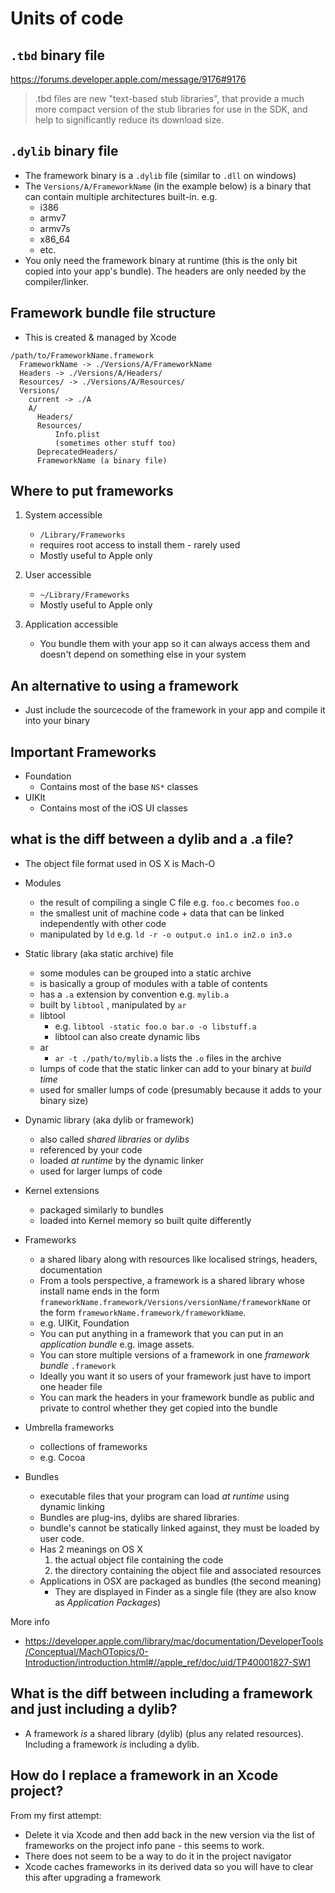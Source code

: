 # Units of code

## `.tbd` binary file

https://forums.developer.apple.com/message/9176#9176

>  .tbd files are new "text-based stub libraries", that provide a much more
>  compact version of the stub libraries for use in the SDK, and help to
>  significantly reduce its download size.

## `.dylib` binary file

* The framework binary is a `.dylib` file (similar to `.dll` on windows)
* The `Versions/A/FrameworkName` (in the example below) is a binary that can contain multiple
  architectures built-in. e.g.
    * i386
    * armv7
    * armv7s
    * x86_64
    * etc.
* You only need the framework binary at runtime (this is the only bit copied
  into your app's bundle). The headers are only needed by the compiler/linker.


## Framework bundle file structure

* This is created & managed by Xcode

```
/path/to/FrameworkName.framework
  FrameworkName -> ./Versions/A/FrameworkName
  Headers -> ./Versions/A/Headers/
  Resources/ -> ./Versions/A/Resources/
  Versions/
    current -> ./A
    A/
      Headers/
      Resources/
          Info.plist
          (sometimes other stuff too)
      DeprecatedHeaders/
      FrameworkName (a binary file)
```

## Where to put frameworks

1. System accessible
    * `/Library/Frameworks`
    * requires root access to install them - rarely used
    * Mostly useful to Apple only

2. User accessible
    * `~/Library/Frameworks`
    * Mostly useful to Apple only

3. Application accessible
    * You bundle them with your app so it can always access them and doesn't
      depend on something else in your system

## An alternative to using a framework

* Just include the sourcecode of the framework in your app and compile it into your binary

## Important Frameworks

* Foundation
    * Contains most of the base `NS*` classes
* UIKIt
    * Contains most of the iOS UI classes

## what is the diff between a dylib and a .a file?

* The object file format used in OS X is Mach-O

* Modules
    * the result of compiling a single C file e.g. `foo.c` becomes `foo.o`
    * the smallest unit of machine code + data that can be linked independently with other  code
    * manipulated by `ld` e.g. `ld -r -o output.o in1.o in2.o in3.o`
* Static library (aka static archive) file
    * some modules can be grouped into a static archive
    * is basically a group of modules with a table of contents
    * has a `.a` extension by convention e.g. `mylib.a`
    * built by `libtool` , manipulated by `ar`
    * libtool
        * e.g. `libtool -static foo.o bar.o -o libstuff.a`
        * libtool can also create dynamic libs
    * ar
        * `ar -t ./path/to/mylib.a` lists the `.o` files in the archive
    * lumps of code that the static linker can add to your binary at _build time_
    * used for smaller lumps of code (presumably because it adds to your binary size)
* Dynamic library (aka dylib or framework)
    * also called _shared libraries_ or _dylibs_
    * referenced by your code
    * loaded _at runtime_ by the dynamic linker
    * used for larger lumps of code
* Kernel extensions
    * packaged similarly to bundles
    * loaded into Kernel memory so built quite differently
* Frameworks
    * a shared libary along with resources like localised strings, headers, documentation
    * From a tools perspective, a framework is a shared library whose install
      name ends in the form `frameworkName.framework/Versions/versionName/frameworkName`
      or the form `frameworkName.framework/frameworkName`.
    * e.g. UIKit, Foundation
    * You can put anything in a framework that you can put in an _application bundle_ e.g. image assets.
    * You can store multiple versions of a framework in one _framework bundle_ `.framework`
    * Ideally you want it so users of your framework just have to import one header file
    * You can mark the headers in your framework bundle as public and private to control
      whether they get copied into the bundle
* Umbrella frameworks
    * collections of frameworks
    * e.g. Cocoa
* Bundles
    * executable files that your program can load _at runtime_ using dynamic linking
    * Bundles are plug-ins, dylibs are shared libraries.
    * bundle's cannot be statically linked against, they must be loaded by user code.
    * Has 2 meanings on OS X
        1. the actual object file containing the code
        2. the directory containing the object file and associated resources
    * Applications in OSX are packaged as bundles (the second meaning)
        * They are displayed in Finder as a single file (they are also know as _Application Packages_)

More info

* https://developer.apple.com/library/mac/documentation/DeveloperTools/Conceptual/MachOTopics/0-Introduction/introduction.html#//apple_ref/doc/uid/TP40001827-SW1

## What is the diff between including a framework and just including a dylib?

* A framework _is_ a shared library (dylib) (plus any related resources).
  Including a framework *is* including a dylib.


## How do I replace a framework in an Xcode project?

From my first attempt:

* Delete it via Xcode and then add back in the new version via the list of
  frameworks on the project info pane - this seems to work.
* There does not seem to be a way to do it in the project navigator
* Xcode caches frameworks in its derived data so you will have to clear this
  after upgrading a framework

